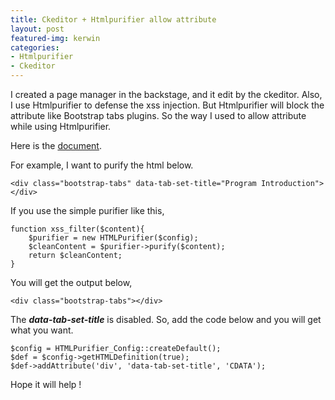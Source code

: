 ```yaml
---
title: Ckeditor + Htmlpurifier allow attribute
layout: post
featured-img: kerwin
categories:
- Htmlpurifier
- Ckeditor
---
```


I created a page manager in the backstage, and it edit by the ckeditor. Also, I use Htmlpurifier to defense the xss injection. But Htmlpurifier will block the attribute like Bootstrap tabs plugins. 
So the way I used to allow attribute while using Htmlpurifier.

Here is the [document](http://www.poultry.org.tw/htmlpurifier/docs/enduser-customize.html).

For example, I want to purify the html below.

```
<div class="bootstrap-tabs" data-tab-set-title="Program Introduction"></div>
```

If you use the simple purifier like this,

```
function xss_filter($content){
    $purifier = new HTMLPurifier($config);
    $cleanContent = $purifier->purify($content);
    return $cleanContent;
}
```

You will get the output below,

```
<div class="bootstrap-tabs"></div>
```

The  ***data-tab-set-title***  is disabled. So, add the code below and you will get what you want.

```
$config = HTMLPurifier_Config::createDefault(); 
$def = $config->getHTMLDefinition(true);
$def->addAttribute('div', 'data-tab-set-title', 'CDATA');
```

Hope it will help !

